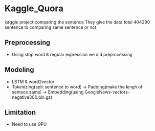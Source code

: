 # Kaggle_Quora

kaggle project comparing the sentence
They give the data total 404290 sentence to comparing same sentence or not

## Preprocessing
- Using stop word & regular expression we did preprocessing

## Modeling
- LSTM & word2vector
- Tokenizing(split sentence to word) -> Padding(make the lengh of sentece same) -> Embedding(using GoogleNews-vectors-negative300.bin.gz)

## Limitation
- Need to use GPU
